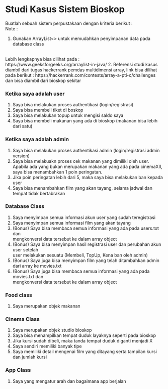 # Studi Kasus Sistem Bioskop

Buatlah sebuah sistem perpustakaan dengan kriteria berikut : 
<br>
Note : 
1. Gunakan ArrayList<> untuk memudahkan penyimpanan data pada database class
<br>
Lebih lengkapnya bisa dilihat pada : https://www.geeksforgeeks.org/arraylist-in-java/
2. Referensi studi kasus diambil dari tugas hackerrank pemdas multidimensi array, link bisa dilihat pada berikut : https://hackerrank.com/contests/array-a-pti-c/challenges
<br> dan bisa diambil dari bioskop sekitar

### Ketika saya adalah user 
1. Saya bisa melakukan proses authentikasi (login/registrasi)
2. Saya bisa membeli tiket di boskop
3. Saya bisa melakukan topup untuk mengisi saldo saya
4. Saya bisa membeli makanan yang ada di bioskop (makanan bisa lebih dari satu)

### Ketika saya adalah admin
1. Saya bisa melakukan proses authentikasi admin (login/registrasi admin version)
2. Saya bisa melakuakn proses cek makanan yang dimiliki oleh user. Apabila ada yang bukan merupakan makanan yang ada pada cinemaXII, saya bisa menambahkan 1 poin peringatan. 
3. Jika poin peringatan lebih dari 5, maka saya bisa melakukan ban kepada user
4. Saya bisa menambahkan film yang akan tayang, selama jadwal dan tempat tidak bertabrakan

### Database Class
1. Saya menyimpan semua informasi akun user yang sudah teregistrasi
2. Saya menyimpan semua informasi film yang akan tayang
3. (Bonus) Saya bisa membaca semua informasi yang ada pada users.txt dan <br>
mengkonversi data tersebut ke dalam array object
4. (Bonus) Saya bisa menyimpan hasil registrasi user dan perubahan akun user setelah <br>
user melakukan sesuatu (Membeli, TopUp, Kena ban oleh admin)
5. (Bonus) Saya juga bisa menyimpan film yang telah ditambahkan admin dari array ke movies.txt
6. (Bonus) Saya juga bisa membaca semua informasi yang ada pada movies.txt dan <br>
mengkonversi data tersebut ke dalam array object

### Food class
1. Saya merupakan objek makanan

### Cinema Class
1. Saya merupakan objek studio bioskop
2. Saya bisa menampilkan tempat duduk layaknya seperti pada bioskop
3. Jika kursi sudah dibeli, maka tanda tempat duduk diganti menjadi X
4. Saya sendiri memiliki banyak tipe
5. Saya memiliki detail mengenai film yang ditayang serta tampilan kursi dan jumlah kursi

### App Class
1. Saya yang mengatur arah dan bagaimana app berjalan
